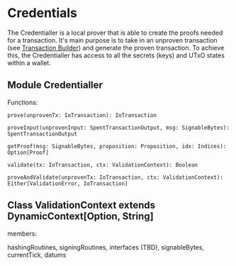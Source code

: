 # Credentials

The Credentialler is a local prover that is able to create the proofs needed for a transaction. It's main purpose is to take in an unproven transaction (see [Transaction Builder](../NativeTransactor/NativeTransactor.md)) and generate the proven transaction. To achieve this, the Credentialler has access to all the secrets (keys) and UTxO states within a wallet.

## Module Credentialler

Functions:

```
prove(unprovenTx: IoTransaction): IoTransaction
```

```
proveInput(unprovenInput: SpentTransactionOutput, msg: SignableBytes): SpentTransactionOutput
```

```
getProof(msg: SignableBytes, proposition: Proposition, idx: Indices): Option[Proof]
```

```
validate(tx: IoTransaction, ctx: ValidationContext): Boolean
```

```
proveAndValidate(unprovenTx: IoTransaction, ctx: ValidationContext): Either[ValidationError, IoTransaction]
```

## Class ValidationContext extends DynamicContext[Option, String]

members: 

hashingRoutines, signingRoutines, interfaces (TBD), signableBytes, currentTick, datums
